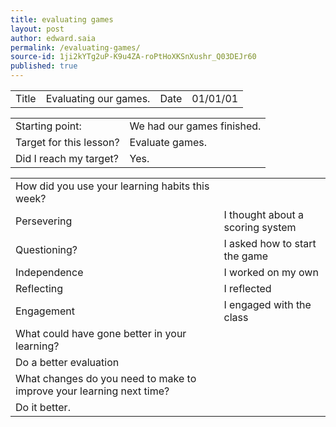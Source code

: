 ```yaml
---
title: evaluating games
layout: post
author: edward.saia
permalink: /evaluating-games/
source-id: 1ji2kYTg2uP-K9u4ZA-roPtHoXKSnXushr_Q03DEJr60
published: true
---
```

<table>
  <tr>
    <td>Title</td>
    <td>Evaluating our games.</td>
    <td>Date</td>
    <td>01/01/01</td>
  </tr>
</table>


<table>
  <tr>
    <td>Starting point:</td>
    <td>We had our games finished.</td>
  </tr>
  <tr>
    <td>Target for this lesson?</td>
    <td>Evaluate games.</td>
  </tr>
  <tr>
    <td>Did I reach my target? </td>
    <td>Yes. </td>
  </tr>
</table>


<table>
  <tr>
    <td>How did you use your learning habits this week?</td>
    <td></td>
  </tr>
  <tr>
    <td>Persevering</td>
    <td>I thought about a scoring system</td>
  </tr>
  <tr>
    <td>Questioning?</td>
    <td>I asked how to start the game </td>
  </tr>
  <tr>
    <td>Independence</td>
    <td>I worked on my own</td>
  </tr>
  <tr>
    <td>Reflecting</td>
    <td>I reflected</td>
  </tr>
  <tr>
    <td>Engagement</td>
    <td>I engaged with the class</td>
  </tr>
  <tr>
    <td>What could have gone better in your learning?</td>
    <td></td>
  </tr>
  <tr>
    <td>Do a better evaluation</td>
    <td></td>
  </tr>
  <tr>
    <td>What changes do you need to make to improve your learning next time?</td>
    <td></td>
  </tr>
  <tr>
    <td>Do it better.</td>
    <td></td>
  </tr>
</table>


